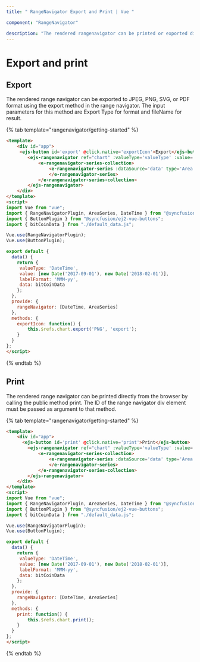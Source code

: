 ```yaml
---
title: " RangeNavigator Export and Print | Vue "

component: "RangeNavigator"

description: "The rendered rangenavigator can be printed or exported directly from the browser by calling the public method print and export."
---
```


# Export and print

## Export

The rendered range navigator can be exported to JPEG, PNG, SVG, or PDF format using the export method in the range navigator. The input parameters for this method are Export Type for format and fileName for result.

{% tab template="rangenavigator/getting-started" %}

```html
<template>
    <div id="app">
     <ejs-button id='export' @click.native='exportIcon'>Export</ejs-button>
        <ejs-rangenavigator ref="chart" :valueType='valueType' :value='value' :labelFormat='labelFormat'>
            <e-rangenavigator-series-collection>
                <e-rangenavigator-series :dataSource='data' type='Area' xName='x' yName='y' width=2>
                </e-rangenavigator-series>
            </e-rangenavigator-series-collection>
        </ejs-rangenavigator>
    </div>
</template>
<script>
import Vue from "vue";
import { RangeNavigatorPlugin, AreaSeries, DateTime } from "@syncfusion/ej2-vue-charts";
import { ButtonPlugin } from "@syncfusion/ej2-vue-buttons";
import { bitCoinData } from "./default_data.js";

Vue.use(RangeNavigatorPlugin);
Vue.use(ButtonPlugin);

export default {
  data() {
    return {
     valueType: 'DateTime',
     value: [new Date('2017-09-01'), new Date('2018-02-01')],
     labelFormat: 'MMM-yy',
     data: bitCoinData
    };
  },
  provide: {
    rangeNavigator: [DateTime, AreaSeries]
  },
  methods: {
    exportIcon: function() {
        this.$refs.chart.export('PNG', 'export');
    }
  }
};
</script>
```

{% endtab %}

## Print

The rendered range navigator can be printed directly from the browser by calling the public method print. The ID of the range navigator div element must be passed as argument to that method.

{% tab template="rangenavigator/getting-started" %}

```html
<template>
    <div id="app">
      <ejs-button id='print' @click.native='print'>Print</ejs-button>
        <ejs-rangenavigator ref="chart" :valueType='valueType' :value='value' :labelFormat='labelFormat'>
            <e-rangenavigator-series-collection>
                <e-rangenavigator-series :dataSource='data' type='Area' xName='x' yName='y' width=2>
                </e-rangenavigator-series>
            </e-rangenavigator-series-collection>
        </ejs-rangenavigator>
    </div>
</template>
<script>
import Vue from "vue";
import { RangeNavigatorPlugin, AreaSeries, DateTime } from "@syncfusion/ej2-vue-charts";
import { ButtonPlugin } from "@syncfusion/ej2-vue-buttons";
import { bitCoinData } from "./default_data.js";

Vue.use(RangeNavigatorPlugin);
Vue.use(ButtonPlugin);

export default {
  data() {
    return {
     valueType: 'DateTime',
     value: [new Date('2017-09-01'), new Date('2018-02-01')],
     labelFormat: 'MMM-yy',
     data: bitCoinData
    };
  },
  provide: {
    rangeNavigator: [DateTime, AreaSeries]
  },
  methods: {
    print: function() {
        this.$refs.chart.print();
    }
  }
};
</script>
```

{% endtab %}
